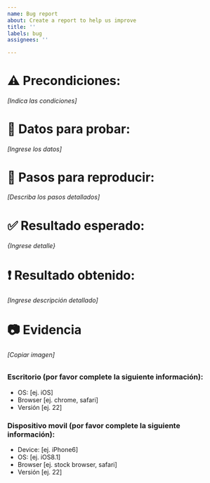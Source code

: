 ```yaml
---
name: Bug report
about: Create a report to help us improve
title: ''
labels: bug
assignees: ''

---
```


# :warning: Precondiciones: 
###### [Indica las condiciones]

# :bookmark_tabs: Datos para probar:
###### [Ingrese los datos]

# :feet: Pasos para reproducir:
###### [Describa los pasos detallados]

# :white_check_mark: Resultado esperado:
###### {Ingrese detalle}


# :heavy_exclamation_mark: Resultado obtenido: 
###### [Ingrese descripción detallado]

# :camera: Evidencia
###### [Copiar imagen]



### **Escritorio (por favor complete la siguiente información):**
 - OS: [ej. iOS]
 - Browser [ej. chrome, safari]
 - Versión [ej. 22]

### **Dispositivo movil (por favor complete la siguiente información):**
 - Device: [ej. iPhone6]
 - OS: [ej. iOS8.1]
 - Browser [ej. stock browser, safari]
 - Versión [ej. 22]
